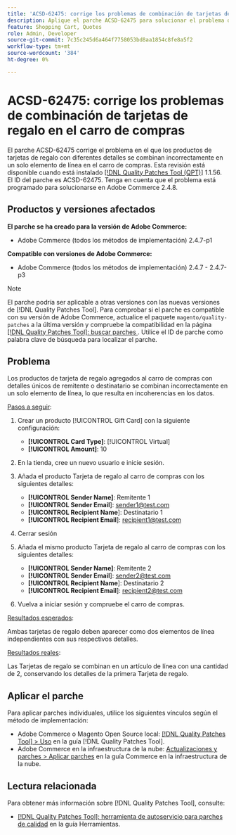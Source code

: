 ```yaml
---
title: 'ACSD-62475: corrige los problemas de combinación de tarjetas de regalo en el carro de compras'
description: Aplique el parche ACSD-62475 para solucionar el problema de Adobe Commerce, donde los productos de tarjetas de regalo con diferentes detalles se combinan incorrectamente en un solo elemento de línea del carro de compras.
feature: Shopping Cart, Quotes
role: Admin, Developer
source-git-commit: 7c35c245d6a464f7758053bd8aa1854c8fe8a5f2
workflow-type: tm+mt
source-wordcount: '384'
ht-degree: 0%

---
```


# ACSD-62475: corrige los problemas de combinación de tarjetas de regalo en el carro de compras

El parche ACSD-62475 corrige el problema en el que los productos de tarjetas de regalo con diferentes detalles se combinan incorrectamente en un solo elemento de línea en el carro de compras. Esta revisión está disponible cuando está instalado [[!DNL Quality Patches Tool (QPT)]](/help/tools/quality-patches-tool/quality-patches-tool-to-self-serve-quality-patches.md) 1.1.56. El ID del parche es ACSD-62475. Tenga en cuenta que el problema está programado para solucionarse en Adobe Commerce 2.4.8.

## Productos y versiones afectados

**El parche se ha creado para la versión de Adobe Commerce:**

* Adobe Commerce (todos los métodos de implementación) 2.4.7-p1

**Compatible con versiones de Adobe Commerce:**

* Adobe Commerce (todos los métodos de implementación) 2.4.7 - 2.4.7-p3

>[!NOTE]
>
>El parche podría ser aplicable a otras versiones con las nuevas versiones de [!DNL Quality Patches Tool]. Para comprobar si el parche es compatible con su versión de Adobe Commerce, actualice el paquete `magento/quality-patches` a la última versión y compruebe la compatibilidad en la página [[!DNL Quality Patches Tool]: buscar parches ](https://experienceleague.adobe.com/tools/commerce-quality-patches/index.html). Utilice el ID de parche como palabra clave de búsqueda para localizar el parche.

## Problema

Los productos de tarjeta de regalo agregados al carro de compras con detalles únicos de remitente o destinatario se combinan incorrectamente en un solo elemento de línea, lo que resulta en incoherencias en los datos.

<u>Pasos a seguir</u>:

1. Crear un producto [!UICONTROL Gift Card] con la siguiente configuración:
   * **[!UICONTROL Card Type]**: [!UICONTROL Virtual]
   * **[!UICONTROL Amount]**: 10

1. En la tienda, cree un nuevo usuario e inicie sesión.

1. Añada el producto Tarjeta de regalo al carro de compras con los siguientes detalles:
   * **[!UICONTROL Sender Name]**: Remitente 1
   * **[!UICONTROL Sender Email**]: sender1@test.com
   * **[!UICONTROL Recipient Name**]: Destinatario 1
   * **[!UICONTROL Recipient Email**]: recipient1@test.com


1. Cerrar sesión

1. Añada el mismo producto Tarjeta de regalo al carro de compras con los siguientes detalles:
   * **[!UICONTROL Sender Name]**: Remitente 2
   * **[!UICONTROL Sender Email**]: sender2@test.com
   * **[!UICONTROL Recipient Name**]: Destinatario 2
   * **[!UICONTROL Recipient Email**]: recipient2@test.com

1. Vuelva a iniciar sesión y compruebe el carro de compras.

<u>Resultados esperados</u>:

Ambas tarjetas de regalo deben aparecer como dos elementos de línea independientes con sus respectivos detalles.

<u>Resultados reales</u>:

Las Tarjetas de regalo se combinan en un artículo de línea con una cantidad de 2, conservando los detalles de la primera Tarjeta de regalo.

## Aplicar el parche

Para aplicar parches individuales, utilice los siguientes vínculos según el método de implementación:

* Adobe Commerce o Magento Open Source local: [[!DNL Quality Patches Tool] > Uso](/help/tools/quality-patches-tool/usage.md) en la guía [!DNL Quality Patches Tool].
* Adobe Commerce en la infraestructura de la nube: [Actualizaciones y parches > Aplicar parches](https://experienceleague.adobe.com/docs/commerce-cloud-service/user-guide/develop/upgrade/apply-patches.html) en la guía Commerce en la infraestructura de la nube.

## Lectura relacionada

Para obtener más información sobre [!DNL Quality Patches Tool], consulte:

* [[!DNL Quality Patches Tool]: herramienta de autoservicio para parches de calidad](/help/tools/quality-patches-tool/quality-patches-tool-to-self-serve-quality-patches.md) en la guía Herramientas.
